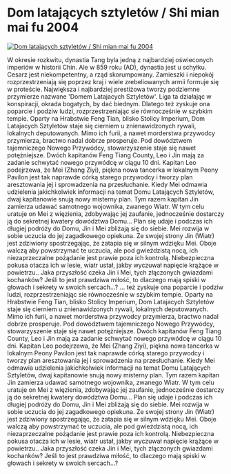 Dom latających sztyletów / Shi mian mai fu 2004 
=============
[![Dom latających sztyletów / Shi mian mai fu 2004 ](http://vidos.pl/images/player.gif)](http://vidos.pl/dom-latajacych-sztyletow-shi-mian-mai-fu-2004)

 W okresie rozkwitu, dynastia Tang byla jedną z najbardziej oświeconych imperiów w historii Chin. Ale w 859 roku (AD), dynastia jest u schyłku. Cesarz jest niekompetentny, a rząd skorumpowany. Zamieszki i niepokój rozprzestrzeniają się poprzez kraj i wiele zrebeliowanych armii formuje się w proteście. Największa i najbardziej prestiżowa tworzy podziemne przymierze nazwane 'Domem Latajacych Sztyletów'. Liga ta działając w konspiracji, okrada bogatych, by dać biednym. Dlatego też zyskuje ona poparcie i podziw ludzi, rozprzestrzeniając sie równocześnie w szybkim tempie. Oparty na Hrabstwie Feng Tian, blisko Stolicy Imperium, Dom Latajacych Sztyletów staje się cierniem u znienawidzonych rywali, lokalnych deputowanych. Mimo ich furii, a nawet morderstwa przywodcy przymierza, bractwo nadal dobrze prosperuje. Pod dowództwem tajemniczego Nowego Przywódcy, stowarzyszenie staje się nawet potężniejsze. Dwóch kapitanów Feng Tiang County, Leo i Jin mają za zadanie schwytać nowego przywódcę w ciągu 10 dni. Kapitan Leo podejrzewa, że Mei (Zhang Ziyi), piękna nowa tancerka w lokalnym Peony Pavilon jest tak naprawde córką starego przywodcy i tworzy plan aresztowania jej i sprowadzenia na przesłuchanie. Kiedy Mei odmawia udzielenia jakichkolwiek informacji na temat Domu Latających Sztyletów, dwaj kapitanowie snują nowy misterny plan. Tym razem kapitan Jin zamierza udawać samotnego wojownika, zwanego Wiatr. W tym celu uratuje on Mei z więzienia, zdobywając jej zaufanie, jednocześnie dostarczy ją do sekretnej kwatery dowództwa Domu... Plan się udaje i podczas ich długiej podróży do Domu, Jin i Mei zbliżają się do siebie. Mei rozwija w sobie uczucia do jej zagadkowego opiekuna. Ze swojej strony Jin (Wiatr) jest zdziwiony spostrzegając, że zatapia się w silnym wdzięku Mei. Oboje walczą aby powstrzymać te uczucia, ale pod gwieździstą nocą, ich niezaprzeczalne pożądanie jest prawie poza ich kontrolą. Niebezpieczna pokusa otacza ich w lesie, wiatr ustał, jakby wyczuwał napięcie krążące w powietrzu.. Jaka przyszłość czeka Jin i Mei, tych złączonych gwiazdami kochanków? Jeśli to jest prawdziwa miłość, to dlaczego mają spiski w głowach i sekrety w swoich sercach...?  ... też zyskuje ona poparcie i podziw ludzi, rozprzestrzeniając sie równocześnie w szybkim tempie. Oparty na Hrabstwie Feng Tian, blisko Stolicy Imperium, Dom Latajacych Sztyletów staje się cierniem u znienawidzonych rywali, lokalnych deputowanych. Mimo ich furii, a nawet morderstwa przywodcy przymierza, bractwo nadal dobrze prosperuje. Pod dowództwem tajemniczego Nowego Przywódcy, stowarzyszenie staje się nawet potężniejsze. Dwóch kapitanów Feng Tiang County, Leo i Jin mają za zadanie schwytać nowego przywódcę w ciągu 10 dni. Kapitan Leo podejrzewa, że Mei (Zhang Ziyi), piękna nowa tancerka w lokalnym Peony Pavilon jest tak naprawde córką starego przywodcy i tworzy plan aresztowania jej i sprowadzenia na przesłuchanie. Kiedy Mei odmawia udzielenia jakichkolwiek informacji na temat Domu Latających Sztyletów, dwaj kapitanowie snują nowy misterny plan. Tym razem kapitan Jin zamierza udawać samotnego wojownika, zwanego Wiatr. W tym celu uratuje on Mei z więzienia, zdobywając jej zaufanie, jednocześnie dostarczy ją do sekretnej kwatery dowództwa Domu... Plan się udaje i podczas ich długiej podróży do Domu, Jin i Mei zbliżają się do siebie. Mei rozwija w sobie uczucia do jej zagadkowego opiekuna. Ze swojej strony Jin (Wiatr) jest zdziwiony spostrzegając, że zatapia się w silnym wdzięku Mei. Oboje walczą aby powstrzymać te uczucia, ale pod gwieździstą nocą, ich niezaprzeczalne pożądanie jest prawie poza ich kontrolą. Niebezpieczna pokusa otacza ich w lesie, wiatr ustał, jakby wyczuwał napięcie krążące w powietrzu.. Jaka przyszłość czeka Jin i Mei, tych złączonych gwiazdami kochanków? Jeśli to jest prawdziwa miłość, to dlaczego mają spiski w głowach i sekrety w swoich sercach...?
